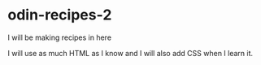 # odin-recipes-2

I will be making recipes in here

I will use as much HTML as I know and I will also add CSS when I learn it.